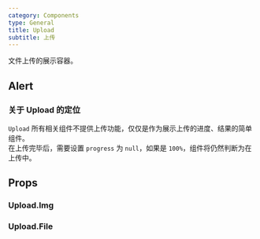 ```yaml
---
category: Components
type: General
title: Upload
subtitle: 上传
---
```


文件上传的展示容器。

## Alert

### 关于 Upload 的定位

`Upload` 所有相关组件不提供上传功能，仅仅是作为展示上传的进度、结果的简单组件。<br /> 在上传完毕后，需要设置 `progress` 为 `null`，如果是 `100%`，组件将仍然判断为在上传中。

## Props

### Upload.Img

### Upload.File
